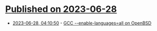 # [Published on 2023-06-28](index.md)

* [2023-06-28, 04:10:50](https://lobste.rs/s/rro8mr/gcc_enable_languages_all_on_openbsd) - [GCC --enable-languages=all on OpenBSD](https://briancallahan.net/blog/20230626.html)
